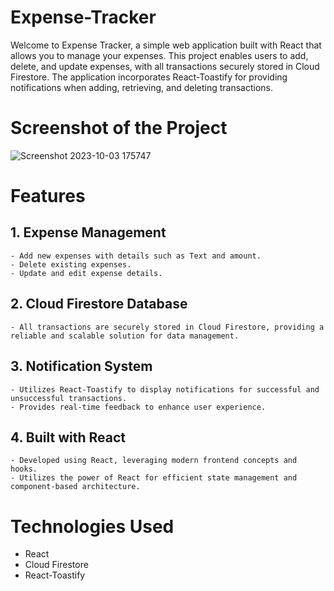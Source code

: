 ﻿# Expense-Tracker
Welcome to Expense Tracker, a simple web application built with React that allows you to manage your expenses. This project enables users to add, delete, and update expenses, with all transactions securely stored in Cloud Firestore. The application incorporates React-Toastify for providing notifications when adding, retrieving, and deleting transactions.

# Screenshot of the Project

![Screenshot 2023-10-03 175747](https://github.com/abhishek-2511/Expense-Tracker/assets/91653172/8e58adaa-f86f-4115-87fb-534c924609df)

# Features

## 1. Expense Management
    - Add new expenses with details such as Text and amount.
    - Delete existing expenses.
    - Update and edit expense details.
## 2. Cloud Firestore Database
    - All transactions are securely stored in Cloud Firestore, providing a reliable and scalable solution for data management.
## 3. Notification System
    - Utilizes React-Toastify to display notifications for successful and unsuccessful transactions.
    - Provides real-time feedback to enhance user experience.
## 4. Built with React
    - Developed using React, leveraging modern frontend concepts and hooks.
    - Utilizes the power of React for efficient state management and component-based architecture.

# Technologies Used
  - React
  - Cloud Firestore
  - React-Toastify
